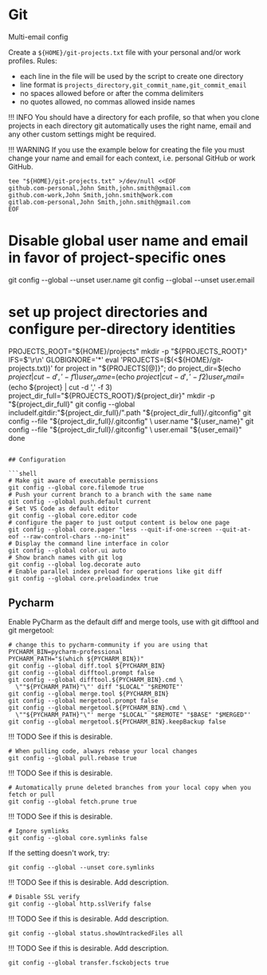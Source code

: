 # Git

Multi-email config

Create a `${HOME}/git-projects.txt` file with your personal and/or work profiles.
Rules:
- each line in the file will be used by the script to create one directory
- line format is `projects_directory,git_commit_name,git_commit_email`
- no spaces allowed before or after the comma delimiters
- no quotes allowed, no commas allowed inside names

!!! INFO
    You should have a directory for each profile,
    so that when you clone projects in each directory
    git automatically uses the right name, email
    and any other custom settings might be required.

!!! WARNING
    If you use the example below for creating the file
    you must change your name and email for each context,
    i.e. personal GitHub or work GitHub.

```shell
tee "${HOME}/git-projects.txt" >/dev/null <<EOF
github.com-personal,John Smith,john.smith@gmail.com
github.com-work,John Smith,john.smith@work.com
gitlab.com-personal,John Smith,john.smith@gmail.com
EOF
```

# Disable global user name and email in favor of project-specific ones
git config --global --unset user.name
git config --global --unset user.email
# set up project directories and configure per-directory identities
PROJECTS_ROOT="${HOME}/projects"
mkdir -p "${PROJECTS_ROOT}"
IFS=$'\r\n' GLOBIGNORE='*' eval 'PROJECTS=($(<${HOME}/git-projects.txt))'
for project in "${PROJECTS[@]}"; do
  project_dir=$(echo ${project} | cut -d ',' -f 1)
  user_name=$(echo ${project} | cut -d ',' -f 2)
  user_email=$(echo ${project} | cut -d ',' -f 3)
  project_dir_full="${PROJECTS_ROOT}/${project_dir}"
  mkdir -p "${project_dir_full}"
  git config --global \
    includeIf.gitdir:"${project_dir_full}/".path "${project_dir_full}/.gitconfig"
  git config --file "${project_dir_full}/.gitconfig" \
    user.name "${user_name}"
  git config --file "${project_dir_full}/.gitconfig" \
    user.email "${user_email}"
done
```

## Configuration

```shell
# Make git aware of executable permissions
git config --global core.filemode true
# Push your current branch to a branch with the same name
git config --global push.default current
# Set VS Code as default editor
git config --global core.editor code
# configure the pager to just output content is below one page
git config --global core.pager "less --quit-if-one-screen --quit-at-eof --raw-control-chars --no-init"
# Display the command line interface in color
git config --global color.ui auto
# Show branch names with git log
git config --global log.decorate auto
# Enable parallel index preload for operations like git diff
git config --global core.preloadindex true
```

## Pycharm

Enable PyCharm as the default diff and merge tools, use with git difftool and git mergetool:

```shell
# change this to pycharm-community if you are using that
PYCHARM_BIN=pycharm-professional
PYCHARM_PATH="$(which ${PYCHARM_BIN})"
git config --global diff.tool ${PYCHARM_BIN}
git config --global difftool.prompt false
git config --global difftool.${PYCHARM_BIN}.cmd \
  \""${PYCHARM_PATH}"\"' diff "$LOCAL" "$REMOTE"'
git config --global merge.tool ${PYCHARM_BIN}
git config --global mergetool.prompt false
git config --global mergetool.${PYCHARM_BIN}.cmd \
  \""${PYCHARM_PATH}"\"' merge "$LOCAL" "$REMOTE" "$BASE" "$MERGED"'
git config --global mergetool.${PYCHARM_BIN}.keepBackup false
```

!!! TODO
    See if this is desirable.

```shell
# When pulling code, always rebase your local changes
git config --global pull.rebase true
```

!!! TODO
    See if this is desirable.

```shell
# Automatically prune deleted branches from your local copy when you fetch or pull
git config --global fetch.prune true
```

!!! TODO
    See if this is desirable.

```shell
# Ignore symlinks
git config --global core.symlinks false
```

If the setting doesn't work, try:

```shell
git config --global --unset core.symlinks
```

!!! TODO
    See if this is desirable. Add description.

```shell
# Disable SSL verify
git config --global http.sslVerify false
```

!!! TODO
    See if this is desirable. Add description.

```shell
git config --global status.showUntrackedFiles all
```

!!! TODO
    See if this is desirable. Add description.

```shell
git config --global transfer.fsckobjects true
```
